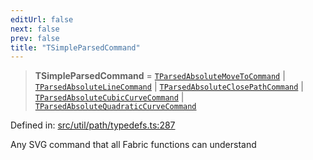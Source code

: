 ```yaml
---
editUrl: false
next: false
prev: false
title: "TSimpleParsedCommand"
---
```


> **TSimpleParsedCommand** = [`TParsedAbsoluteMoveToCommand`](/api/type-aliases/tparsedabsolutemovetocommand/) \| [`TParsedAbsoluteLineCommand`](/api/type-aliases/tparsedabsolutelinecommand/) \| [`TParsedAbsoluteClosePathCommand`](/api/type-aliases/tparsedabsoluteclosepathcommand/) \| [`TParsedAbsoluteCubicCurveCommand`](/api/type-aliases/tparsedabsolutecubiccurvecommand/) \| [`TParsedAbsoluteQuadraticCurveCommand`](/api/type-aliases/tparsedabsolutequadraticcurvecommand/)

Defined in: [src/util/path/typedefs.ts:287](https://github.com/fabricjs/fabric.js/blob/9a792f4b7b8031f02ec7ea4ce8c99f810e45cfec/src/util/path/typedefs.ts#L287)

Any SVG command that all Fabric functions can understand
